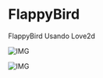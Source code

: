 # FlappyBird
FlappyBird Usando Love2d

![IMG](https://cdn.discordapp.com/attachments/1112840971961516032/1366154581213446204/Screenshot_20250427-174703.jpg?ex=681e6a9a&is=681d191a&hm=868ab74554e7d0e02af012e270c7afd14527d857455b8bc399181ebba646ac10&)

![IMG](https://cdn.discordapp.com/attachments/1112840971961516032/1366154590587719680/Screenshot_20250427-174710.jpg?ex=681e6a9c&is=681d191c&hm=53b7313052df17f04ede2281913426443a6c31fc84ebbaba6d3f911dc076110d&)
